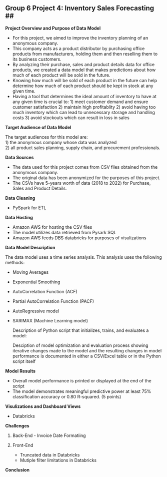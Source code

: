 ## __Group 6 Project 4: Inventory Sales Forecasting__ ##<br />

__Project Overview and Purpose of Data Model__

* For this project, we aimed to improve the inventory planning of an anonymous company.
* This company acts as a product distributor by purchasing office products from manufacturers, holding them and then reselling them to its business customers.
* By analyzing their purchase, sales and product details data for office products, we created a data model that makes predictions about how much of each product will be sold in the future. 
* Knowing how much will be sold of each product in the future can help determine how much of each product should be kept in stock at any given time.
* Having a tool that determines the ideal amount of inventory to have at any given time is crucial to:
      1) meet customer demand and ensure customer satisfaction
      2) maintain high profitablity
      2) avoid having too much inventory which can lead to unnecessary storage and handling costs
      3) avoid stockouts which can result in loss in sales

__Target Audience of Data Model__

The target audiences for this model are:<br />
      1) the anonymous company whose data was analyzed<br />
      2) all product sales planning, supply chain, and procurement professionals.<br />

__Data Sources__

* The data used for this project comes from CSV files obtained from the anonymous company. 
* The original data has been anonymized for the purposes of this project. 
* The CSVs have 5-years worth of data (2018 to 2022) for Purchase, Sales and Product Details.
      
__Data Cleaning__      

* PySpark for ETL
     
__Data Hosting__ 

* Amazon AWS for hosting the CSV files 
* The model utilizes data retrieved from Pysark SQL
* Amazon AWS feeds DBS databricks for purposes of visulizations  

__Data Model Description__

The data model uses a time series analysis. This analysis uses the following methods:

* Moving Averages
* Exponential Smoothing
* AutoCorrelation Function (ACF)
* Partial AutoCorrelation Function (PACF)
* AutoRegressive model
* SARIMAX (Machine Learning model)

  Description of Python script that initializes, trains, and evaluates a model:
  
  Desciption of model optimization and evaluation process showing iterative changes made to the model and the resulting changes in model performance is documented in either a CSV/Excel table or in the Python script itself

__Model Results__

   * Overall model performance is printed or displayed at the end of the script
   * The model demonstrates meaningful predictive power at least 75% classification accuracy or 0.80 R-squared. (5 points)
   
__Visulizations and Dashboard Views__

  - Databricks

__Challenges__

1) Back-End
       - Invoice Date Formatiing


3) Front-End
      - Truncated data in Databricks
      - Mutiple filter limitations in Databricks

__Conclusion__

